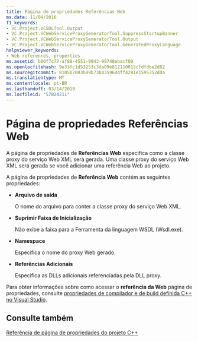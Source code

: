 ```yaml
---
title: Página de propriedades Referências Web
ms.date: 11/04/2016
f1_keywords:
- VC.Project.VCSDLTool.Output
- VC.Project.VCWebServiceProxyGeneratorTool.SuppressStartupBanner
- VC.Project.VCWebServiceProxyGeneratorTool.Output
- VC.Project.VCWebServiceProxyGeneratorTool.GeneratedProxyLanguage
helpviewer_keywords:
- Web references, properties
ms.assetid: b80f7c77-af88-4551-9943-99748ebacf09
ms.openlocfilehash: 9e33fc1d53253c3da09e812110015cfdfdbe2d02
ms.sourcegitcommit: 8105b7003b89b73b4359644ff4281e1595352dda
ms.translationtype: MT
ms.contentlocale: pt-BR
ms.lasthandoff: 03/14/2019
ms.locfileid: "57824211"
---
```

# <a name="web-references-property-page"></a>Página de propriedades Referências Web

A página de propriedades de **Referências Web** especifica como a classe proxy do serviço Web XML será gerada. Uma classe proxy do serviço Web XML será gerada se você adicionar uma referência Web ao projeto.

A página de propriedades de **Referência Web** contém as seguintes propriedades:

- **Arquivo de saída**

   O nome do arquivo para conter a classe proxy do serviço Web XML.

- **Suprimir Faixa de Inicialização**

   Não exibe a faixa para a Ferramenta da linguagem WSDL (Wsdl.exe).

- **Namespace**

   Especifica o nome do proxy Web gerado.

- **Referências Adicionais**

   Especifica as DLLs adicionais referenciadas pela DLL proxy.

Para obter informações sobre como acessar o **referência da Web** página de propriedades, consulte [propriedades de compilador e de build definida C++ no Visual Studio](../working-with-project-properties.md).

## <a name="see-also"></a>Consulte também

[Referência de página de propriedades do projeto C++](property-pages-visual-cpp.md)
